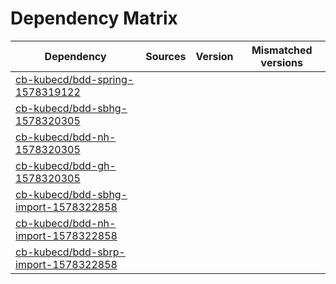 # Dependency Matrix

Dependency | Sources | Version | Mismatched versions
---------- | ------- | ------- | -------------------
[cb-kubecd/bdd-spring-1578319122](https://github.com/cb-kubecd/bdd-spring-1578319122.git) |  | []() | 
[cb-kubecd/bdd-sbhg-1578320305](https://github.com/cb-kubecd/bdd-sbhg-1578320305.git) |  | []() | 
[cb-kubecd/bdd-nh-1578320305](https://github.com/cb-kubecd/bdd-nh-1578320305.git) |  | []() | 
[cb-kubecd/bdd-gh-1578320305](https://github.com/cb-kubecd/bdd-gh-1578320305.git) |  | []() | 
[cb-kubecd/bdd-sbhg-import-1578322858](https://github.com/cb-kubecd/bdd-sbhg-import-1578322858.git) |  | []() | 
[cb-kubecd/bdd-nh-import-1578322858](https://github.com/cb-kubecd/bdd-nh-import-1578322858.git) |  | []() | 
[cb-kubecd/bdd-sbrp-import-1578322858](https://github.com/cb-kubecd/bdd-sbrp-import-1578322858.git) |  | []() | 
